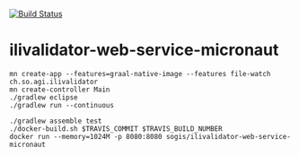 [![Build Status](https://travis-ci.org/edigonzales/ilivalidator-web-service-micronaut.svg?branch=master)](https://travis-ci.org/edigonzales/ilivalidator-web-service-micronaut)

# ilivalidator-web-service-micronaut 

```
mn create-app --features=graal-native-image --features file-watch ch.so.agi.ilivalidator 
mn create-controller Main
./gradlew eclipse
./gradlew run --continuous
```

```
./gradlew assemble test
./docker-build.sh $TRAVIS_COMMIT $TRAVIS_BUILD_NUMBER
docker run --memory=1024M -p 8080:8080 sogis/ilivalidator-web-service-micronaut
```

